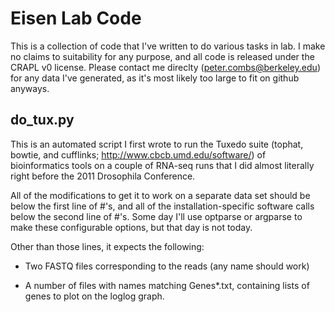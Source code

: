 Eisen Lab Code
==============

This is a collection of code that I've written to do various tasks in lab.  I
make no claims to suitability for any purpose, and all code is released under
the CRAPL v0 license.  Please contact me direclty (peter.combs@berkeley.edu)
for any data I've generated, as it's most likely too large to fit on github
anyways.

do_tux.py
---------

This is an automated script I first wrote to run the Tuxedo suite (tophat,
bowtie, and cufflinks; http://www.cbcb.umd.edu/software/) of bioinformatics
tools on a couple of RNA-seq runs that I did almost literally right before the
2011 Drosophila Conference.

All of the modifications to get it to work on a separate data set should be
below the first line of #'s, and all of the installation-specific software
calls below the second line of #'s. Some day I'll use optparse or argparse to
make these configurable options, but that day is not today.

Other than those lines, it expects the following:

 * Two FASTQ files corresponding to the reads (any name should work)

 * A number of files with names matching  Genes*.txt, containing lists of genes
   to plot on the loglog graph.
